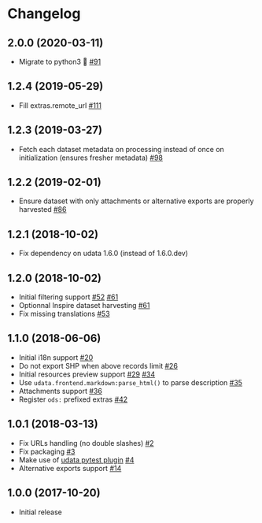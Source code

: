# Changelog

## 2.0.0 (2020-03-11)

- Migrate to python3 🐍 [#91](https://github.com/opendatateam/udata-ods/pull/91)

## 1.2.4 (2019-05-29)

- Fill extras.remote_url [#111](https://github.com/opendatateam/udata-ods/pull/111)

## 1.2.3 (2019-03-27)

- Fetch each dataset metadata on processing instead of once on initialization (ensures fresher metadata) [#98](https://github.com/opendatateam/udata-ods/pull/98)

## 1.2.2 (2019-02-01)

- Ensure dataset with only attachments or alternative exports are properly harvested [#86](https://github.com/opendatateam/udata-ods/pull/86)

## 1.2.1 (2018-10-02)

- Fix dependency on udata 1.6.0 (instead of 1.6.0.dev)

## 1.2.0 (2018-10-02)

- Initial filtering support [#52](https://github.com/opendatateam/udata-ods/pull/52)  [#61](https://github.com/opendatateam/udata-ods/pull/61)
- Optionnal Inspire dataset harvesting [#61](https://github.com/opendatateam/udata-ods/pull/61)
- Fix missing translations [#53](https://github.com/opendatateam/udata-ods/pull/53)

## 1.1.0 (2018-06-06)

- Initial i18n support [#20](https://github.com/opendatateam/udata-ods/pull/20)
- Do not export SHP when above records limit [#26](https://github.com/opendatateam/udata-ods/pull/20)
- Initial resources preview support [#29](https://github.com/opendatateam/udata-ods/pull/29) [#34](https://github.com/opendatateam/udata-ods/pull/34)
- Use `udata.frontend.markdown:parse_html()` to parse description [#35](https://github.com/opendatateam/udata-ods/pull/35)
- Attachments support [#36](https://github.com/opendatateam/udata-ods/pull/36)
- Register `ods:` prefixed extras [#42](https://github.com/opendatateam/udata-ods/pull/42)

## 1.0.1 (2018-03-13)

- Fix URLs handling (no double slashes) [#2](https://github.com/opendatateam/udata-ods/pull/2)
- Fix packaging [#3](https://github.com/opendatateam/udata-ods/pull/3)
- Make use of [udata pytest plugin](opendatateam/udata#1400) [#4](https://github.com/opendatateam/udata-ods/pull/4)
- Alternative exports support [#14](https://github.com/opendatateam/udata-ods/pull/14)

## 1.0.0 (2017-10-20)

- Initial release
